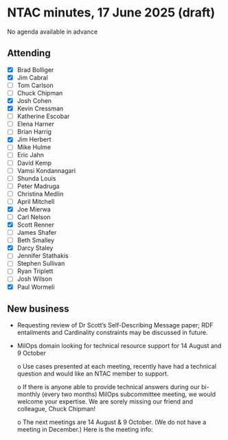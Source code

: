 # NTAC minutes, 17 June 2025 (draft)

No agenda available in advance

## Attending

- [x] Brad Bolliger
- [x] Jim Cabral
- [ ] Tom Carlson
- [ ] Chuck Chipman
- [x] Josh Cohen
- [x] Kevin Cressman
- [ ] Katherine Escobar
- [ ] Elena Harner
- [ ] Brian Harrig
- [x] Jim Herbert
- [ ] Mike Hulme
- [ ] Eric Jahn
- [ ] David Kemp
- [ ] Vamsi Kondannagari
- [ ] Shunda Louis
- [ ] Peter Madruga
- [ ] Christina Medlin
- [ ] April Mitchell
- [x] Joe Mierwa
- [ ] Carl Nelson
- [x] Scott Renner
- [ ] James Shafer
- [ ] Beth Smalley
- [x] Darcy Staley 
- [ ] Jennifer Stathakis
- [ ] Stephen Sullivan
- [ ] Ryan Triplett
- [ ] Josh Wilson
- [x] Paul Wormeli

## New business

* Requesting review of Dr Scott’s Self-Describing Message paper; RDF entailments and Cardinality constraints may be discussed in future.

* MilOps domain looking for technical resource support for 14 August and 9 October

  o  Use cases presented at each meeting, recently have had a technical question and would like an NTAC member to support.

  o  If there is anyone able to provide technical answers during our bi-monthly (every two months) MilOps subcommittee meeting, we would welcome your expertise. We are sorely missing our friend and colleague, Chuck Chipman!

  o   The next meetings are 14 August & 9 October. (We do not have a meeting in December.) Here is the meeting info:

  
